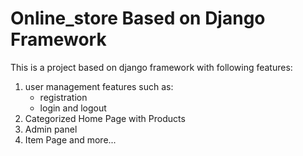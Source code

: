 # Online_store Based on Django Framework
This is a project based on django framework with following features:
1. user management features such as:
   - registration
   - login and logout
2. Categorized Home Page with Products 
3. Admin panel
4. Item Page and more...
